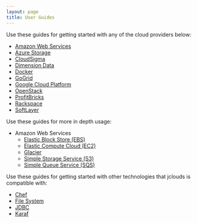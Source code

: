```yaml
---
layout: page
title: User Guides
---
```


Use these guides for getting started with any of the cloud providers below:

* [Amazon Web Services](aws)
* [Azure Storage](azure-storage)
* [CloudSigma](cloudsigma)
* [Dimension Data](dimensiondata)
* [Docker](docker)
* [GoGrid](go-grid)
* [Google Cloud Platform](google)
* [OpenStack](openstack)
* [ProfitBricks](profitbricks)
* [Rackspace](rackspace)
* [SoftLayer](softlayer)

Use these guides for more in depth usage:

* Amazon Web Services
    * [Elastic Block Store (EBS)](aws-ebs)
    * [Elastic Compute Cloud (EC2)](aws-ec2)
    * [Glacier](glacier)
    * [Simple Storage Service (S3)](aws-s3)
    * [Simple Queue Service (SQS)](aws-sqs)

Use these guides for getting started with other technologies that jclouds is compatible with:

* [Chef](chef)
* [File System](filesystem)
* [JDBC](jdbc)
* [Karaf](karaf)

